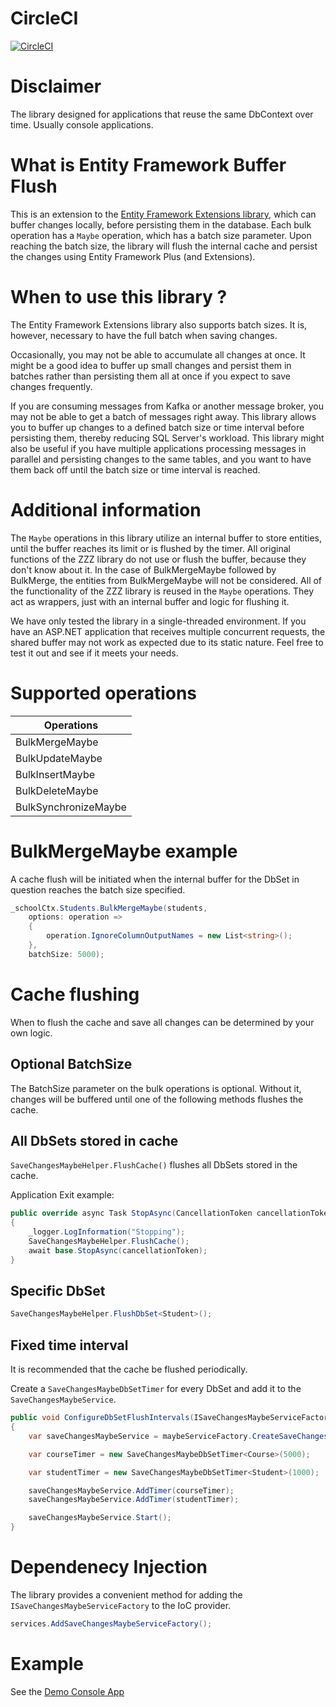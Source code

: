 # CircleCI

[![CircleCI](https://dl.circleci.com/status-badge/img/gh/xzuttz/efcore-buffer-flush/tree/main.svg?style=svg)](https://dl.circleci.com/status-badge/redirect/gh/xzuttz/efcore-buffer-flush/tree/main)

# Disclaimer
The library designed for applications that reuse the same DbContext over time. Usually console applications.

# What is Entity Framework Buffer Flush 
This is an extension to the [Entity Framework Extensions library](https://entityframework-extensions.net/), which can buffer changes locally, before persisting them in the database.
Each bulk operation has a `Maybe` operation, which has a batch size parameter. Upon reaching the batch size, the library will flush the internal cache and persist the changes using Entity Framework Plus (and Extensions). 

# When to use this library ?
The Entity Framework Extensions library also supports batch sizes. It is, however, necessary to have the full batch when saving changes. 

Occasionally, you may not be able to accumulate all changes at once. It might be a good idea to buffer up small changes and persist them in batches rather than persisting them all at once if you expect to save changes frequently. 

If you are consuming messages from Kafka or another message broker, you may not be able to get a batch of messages right away. This library allows you to buffer up changes to a defined batch size or time interval before persisting them, thereby reducing SQL Server's workload. This library might also be useful if you have multiple applications processing messages in parallel and persisting changes to the same tables, and you want to have them back off until the batch size or time interval is reached. 

# Additional information
The `Maybe` operations in this library utilize an internal buffer to store entities, until the buffer reaches its limit or is flushed by the timer. All original functions of the ZZZ library do not use or flush the buffer, because they don't know about it. In the case of BulkMergeMaybe followed by BulkMerge, the entities from BulkMergeMaybe will not be considered. All of the functionality of the ZZZ library is reused in the `Maybe` operations. They act as wrappers, just with an internal buffer and logic for flushing it.

We have only tested the library in a single-threaded environment. If you have an ASP.NET application that receives multiple concurrent requests, the shared buffer may not work as expected due to its static nature. Feel free to test it out and see if it meets your needs.

# Supported operations

| Operations               |
| ------------------------ |
|BulkMergeMaybe            |
|BulkUpdateMaybe           |
|BulkInsertMaybe           |
|BulkDeleteMaybe           |
|BulkSynchronizeMaybe      |

# BulkMergeMaybe example
A cache flush will be initiated when the internal buffer for the DbSet in question reaches the batch size specified.

```c#
_schoolCtx.Students.BulkMergeMaybe(students, 
    options: operation =>
    {
        operation.IgnoreColumnOutputNames = new List<string>();
    },
    batchSize: 5000);
``` 

# Cache flushing

When to flush the cache and save all changes can be determined by your own logic.

## Optional BatchSize

The BatchSize parameter on the bulk operations is optional. Without it, changes will be buffered until one of the following methods flushes the cache.

## All DbSets stored in cache

```SaveChangesMaybeHelper.FlushCache()``` flushes all DbSets stored in the cache. 

Application Exit example:

```c#
public override async Task StopAsync(CancellationToken cancellationToken)
{
    _logger.LogInformation("Stopping");
    SaveChangesMaybeHelper.FlushCache();
    await base.StopAsync(cancellationToken);
}
```

## Specific DbSet

```c#
SaveChangesMaybeHelper.FlushDbSet<Student>();
```

## Fixed time interval

It is recommended that the cache be flushed periodically. 

Create a `SaveChangesMaybeDbSetTimer` for every DbSet and add it to the `SaveChangesMaybeService`.

```c#
public void ConfigureDbSetFlushIntervals(ISaveChangesMaybeServiceFactory maybeServiceFactory, SchoolContext schoolCtx)
{
    var saveChangesMaybeService = maybeServiceFactory.CreateSaveChangesMaybeService();

    var courseTimer = new SaveChangesMaybeDbSetTimer<Course>(5000);

    var studentTimer = new SaveChangesMaybeDbSetTimer<Student>(1000);

    saveChangesMaybeService.AddTimer(courseTimer);
    saveChangesMaybeService.AddTimer(studentTimer);

    saveChangesMaybeService.Start();
}
``` 

# Dependenecy Injection

The library provides a convenient method for adding the `ISaveChangesMaybeServiceFactory` to the IoC provider.

```c#
services.AddSaveChangesMaybeServiceFactory();
```

# Example

See the [Demo Console App](https://github.com/xzuttz/zzz-efplus-buffer-flush/tree/main/src/SaveChangesMaybe.DemoConsole)
